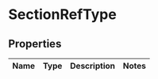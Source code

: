 
# SectionRefType

## Properties
Name | Type | Description | Notes
------------ | ------------- | ------------- | -------------



